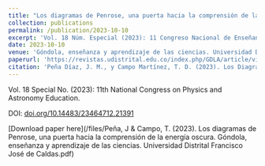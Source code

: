 ```yaml
---
title: "Los diagramas de Penrose, una puerta hacia la comprensión de la energía oscura"
collection: publications
permalink: /publication/2023-10-10
excerpt: 'Vol. 18 Núm. Especial (2023): 11 Congreso Nacional de Enseñanza de la Física y la Astronomía.'
date: 2023-10-10
venue: 'Góndola, enseñanza y aprendizaje de las ciencias. Universidad Distrital Francisco José de Caldas'
paperurl: 'https://revistas.udistrital.edu.co/index.php/GDLA/article/view/21391'
citation: 'Peña Díaz, J. M., y Campo Martínez, T. D. (2023). Los Diagramas de Penrose, Una Puerta hacia la Comprensión de la Energía Oscura. Góndola, Enseñanza y Aprendizaje de las Ciencias, 18(Especial). https://doi.org/10.14483/23464712.21391'
---
```

Vol. 18 Special No. (2023): 11th National Congress on Physics and Astronomy Education.

DOI: [doi.org/10.14483/23464712.21391](https://doi.org/10.14483/23464712.21391)

[Download paper here](/files/Peña, J & Campo, T. (2023). Los diagramas de Penrose, una puerta hacia la comprensión de la energía oscura. Góndola, enseñanza y aprendizaje de las ciencias. Universidad Distrital Francisco José de Caldas.pdf)
